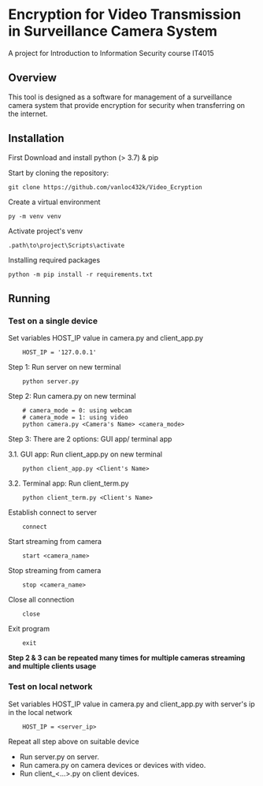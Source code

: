 # Encryption for Video Transmission in Surveillance Camera System
A project for Introduction to Information Security course IT4015

## Overview
This tool is designed as a software for management of a surveillance camera system that provide encryption for security when transferring on the internet.   

## Installation
First Download and install python (> 3.7) & pip

Start by cloning the repository:

```
git clone https://github.com/vanloc432k/Video_Ecryption
```

Create a virtual environment

```
py -m venv venv
```

Activate project's venv

```
.path\to\project\Scripts\activate
```

Installing required packages

```
python -m pip install -r requirements.txt
```

## Running
### Test on a single device
Set variables HOST_IP value in camera.py and client_app.py
```
    HOST_IP = '127.0.0.1'
``` 

Step 1: Run server on new terminal
```
    python server.py
```

Step 2: Run camera.py on new terminal
```
    # camera_mode = 0: using webcam
    # camera_mode = 1: using video
    python camera.py <Camera's Name> <camera_mode>
```

Step 3: There are 2 options: GUI app/ terminal app

3.1. GUI app:
Run client_app.py on new terminal
```
    python client_app.py <Client's Name>
```

3.2. Terminal app:
Run client_term.py
```
    python client_term.py <Client's Name>
```

Establish connect to server
```
    connect
```

Start streaming from camera
```
    start <camera_name>
```

Stop streaming from camera
```
    stop <camera_name>
```

Close all connection
```
    close
```

Exit program
```
    exit
```


**Step 2 & 3 can be repeated many times for multiple cameras streaming and multiple clients usage**

### Test on local network
Set variables HOST_IP value in camera.py and client_app.py with server's ip in the local network
```
    HOST_IP = <server_ip>
```

Repeat all step above on suitable device
+ Run server.py on server.
+ Run camera.py on camera devices or devices with video.
+ Run client_<...>.py on client devices. 
